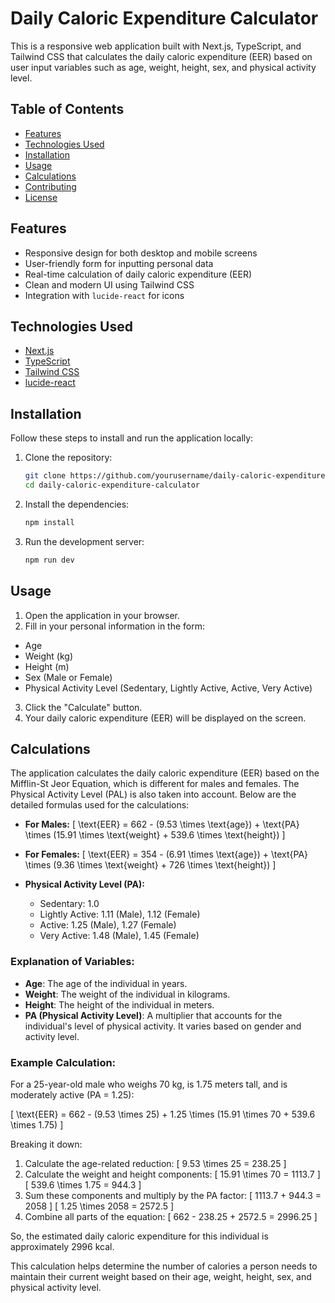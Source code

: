 # Daily Caloric Expenditure Calculator

This is a responsive web application built with Next.js, TypeScript, and Tailwind CSS that calculates the daily caloric expenditure (EER) based on user input variables such as age, weight, height, sex, and physical activity level.

## Table of Contents

- [Features](#features)
- [Technologies Used](#technologies-used)
- [Installation](#installation)
- [Usage](#usage)
- [Calculations](#calculations)
- [Contributing](#contributing)
- [License](#license)

## Features

- Responsive design for both desktop and mobile screens
- User-friendly form for inputting personal data
- Real-time calculation of daily caloric expenditure (EER)
- Clean and modern UI using Tailwind CSS
- Integration with `lucide-react` for icons

## Technologies Used

- [Next.js](https://nextjs.org/)
- [TypeScript](https://www.typescriptlang.org/)
- [Tailwind CSS](https://tailwindcss.com/)
- [lucide-react](https://lucide.dev/)

## Installation

Follow these steps to install and run the application locally:

1. Clone the repository:

   ```bash
   git clone https://github.com/yourusername/daily-caloric-expenditure-calculator.git
   cd daily-caloric-expenditure-calculator

2. Install the dependencies:

   ```bash
   npm install

3. Run the development server:
   ```bash
   npm run dev

## Usage

1. Open the application in your browser.
2. Fill in your personal information in the form:
- Age
- Weight (kg)
- Height (m)
- Sex (Male or Female)
- Physical Activity Level (Sedentary, Lightly Active, Active, Very Active)
3. Click the "Calculate" button.
4. Your daily caloric expenditure (EER) will be displayed on the screen.

## Calculations

The application calculates the daily caloric expenditure (EER) based on the Mifflin-St Jeor Equation, which is different for males and females. The Physical Activity Level (PAL) is also taken into account. Below are the detailed formulas used for the calculations:

- **For Males:**
  \[
  \text{EER} = 662 - (9.53 \times \text{age}) + \text{PA} \times (15.91 \times \text{weight} + 539.6 \times \text{height})
  \]

- **For Females:**
  \[
  \text{EER} = 354 - (6.91 \times \text{age}) + \text{PA} \times (9.36 \times \text{weight} + 726 \times \text{height})
  \]

- **Physical Activity Level (PA):**
  - Sedentary: 1.0
  - Lightly Active: 1.11 (Male), 1.12 (Female)
  - Active: 1.25 (Male), 1.27 (Female)
  - Very Active: 1.48 (Male), 1.45 (Female)

### Explanation of Variables:
- **Age**: The age of the individual in years.
- **Weight**: The weight of the individual in kilograms.
- **Height**: The height of the individual in meters.
- **PA (Physical Activity Level)**: A multiplier that accounts for the individual's level of physical activity. It varies based on gender and activity level.

### Example Calculation:
For a 25-year-old male who weighs 70 kg, is 1.75 meters tall, and is moderately active (PA = 1.25):

\[
\text{EER} = 662 - (9.53 \times 25) + 1.25 \times (15.91 \times 70 + 539.6 \times 1.75)
\]

Breaking it down:
1. Calculate the age-related reduction:
   \[
   9.53 \times 25 = 238.25
   \]
2. Calculate the weight and height components:
   \[
   15.91 \times 70 = 1113.7
   \]
   \[
   539.6 \times 1.75 = 944.3
   \]
3. Sum these components and multiply by the PA factor:
   \[
   1113.7 + 944.3 = 2058
   \]
   \[
   1.25 \times 2058 = 2572.5
   \]
4. Combine all parts of the equation:
   \[
   662 - 238.25 + 2572.5 = 2996.25
   \]

So, the estimated daily caloric expenditure for this individual is approximately 2996 kcal.

This calculation helps determine the number of calories a person needs to maintain their current weight based on their age, weight, height, sex, and physical activity level.
